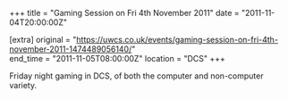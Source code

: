 +++
title = "Gaming Session on Fri 4th November 2011"
date = "2011-11-04T20:00:00Z"

[extra]
original = "https://uwcs.co.uk/events/gaming-session-on-fri-4th-november-2011-1474489056140/"    
end_time = "2011-11-05T08:00:00Z"
location = "DCS"
+++

Friday night gaming in DCS, of both the computer and non-computer variety.

